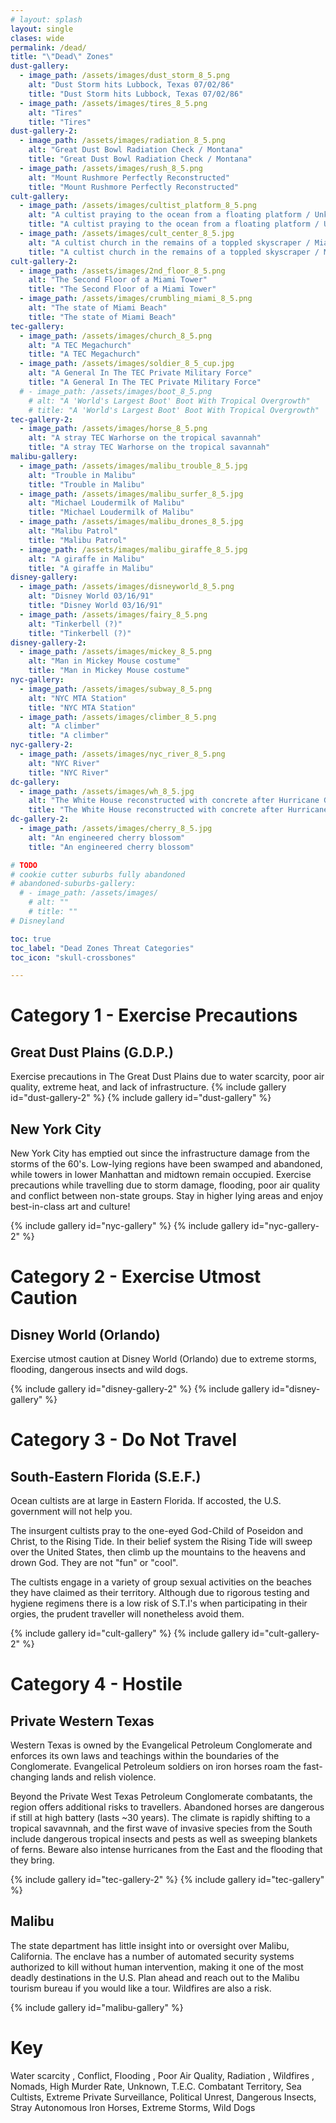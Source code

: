 ```yaml
---
# layout: splash
layout: single
clases: wide
permalink: /dead/
title: "\"Dead\" Zones"
dust-gallery:
  - image_path: /assets/images/dust_storm_8_5.png
    alt: "Dust Storm hits Lubbock, Texas 07/02/86"
    title: "Dust Storm hits Lubbock, Texas 07/02/86"
  - image_path: /assets/images/tires_8_5.png
    alt: "Tires"
    title: "Tires"
dust-gallery-2:
  - image_path: /assets/images/radiation_8_5.png
    alt: "Great Dust Bowl Radiation Check / Montana"
    title: "Great Dust Bowl Radiation Check / Montana"
  - image_path: /assets/images/rush_8_5.png
    alt: "Mount Rushmore Perfectly Reconstructed"
    title: "Mount Rushmore Perfectly Reconstructed"
cult-gallery:
  - image_path: /assets/images/cultist_platform_8_5.png
    alt: "A cultist praying to the ocean from a floating platform / Unknown"
    title: "A cultist praying to the ocean from a floating platform / Unknown"
  - image_path: /assets/images/cult_center_8_5.jpg
    alt: "A cultist church in the remains of a toppled skyscraper / Miami"
    title: "A cultist church in the remains of a toppled skyscraper / Miami"
cult-gallery-2:
  - image_path: /assets/images/2nd_floor_8_5.png
    alt: "The Second Floor of a Miami Tower"
    title: "The Second Floor of a Miami Tower"
  - image_path: /assets/images/crumbling_miami_8_5.png
    alt: "The state of Miami Beach"
    title: "The state of Miami Beach"
tec-gallery:
  - image_path: /assets/images/church_8_5.png
    alt: "A TEC Megachurch"
    title: "A TEC Megachurch"
  - image_path: /assets/images/soldier_8_5_cup.jpg
    alt: "A General In The TEC Private Military Force"
    title: "A General In The TEC Private Military Force"
  # - image_path: /assets/images/boot_8_5.png
    # alt: "A 'World's Largest Boot' Boot With Tropical Overgrowth"
    # title: "A 'World's Largest Boot' Boot With Tropical Overgrowth"
tec-gallery-2:
  - image_path: /assets/images/horse_8_5.png
    alt: "A stray TEC Warhorse on the tropical savannah"
    title: "A stray TEC Warhorse on the tropical savannah"
malibu-gallery:
  - image_path: /assets/images/malibu_trouble_8_5.jpg
    alt: "Trouble in Malibu"
    title: "Trouble in Malibu"
  - image_path: /assets/images/malibu_surfer_8_5.jpg
    alt: "Michael Loudermilk of Malibu"
    title: "Michael Loudermilk of Malibu"
  - image_path: /assets/images/malibu_drones_8_5.jpg
    alt: "Malibu Patrol"
    title: "Malibu Patrol"
  - image_path: /assets/images/malibu_giraffe_8_5.jpg
    alt: "A giraffe in Malibu"
    title: "A giraffe in Malibu"
disney-gallery:
  - image_path: /assets/images/disneyworld_8_5.png
    alt: "Disney World 03/16/91"
    title: "Disney World 03/16/91"
  - image_path: /assets/images/fairy_8_5.png
    alt: "Tinkerbell (?)"
    title: "Tinkerbell (?)"
disney-gallery-2:
  - image_path: /assets/images/mickey_8_5.png
    alt: "Man in Mickey Mouse costume"
    title: "Man in Mickey Mouse costume"
nyc-gallery:
  - image_path: /assets/images/subway_8_5.png
    alt: "NYC MTA Station"
    title: "NYC MTA Station"
  - image_path: /assets/images/climber_8_5.png
    alt: "A climber"
    title: "A climber"
nyc-gallery-2:
  - image_path: /assets/images/nyc_river_8_5.png
    alt: "NYC River"
    title: "NYC River"
dc-gallery:
  - image_path: /assets/images/wh_8_5.jpg
    alt: "The White House reconstructed with concrete after Hurricane Gregory (2067)"
    title: "The White House reconstructed with concrete after Hurricane Gregory (2067)"
dc-gallery-2:
  - image_path: /assets/images/cherry_8_5.jpg
    alt: "An engineered cherry blossom"
    title: "An engineered cherry blossom"

# TODO
# cookie cutter suburbs fully abandoned
# abandoned-suburbs-gallery:
  # - image_path: /assets/images/
    # alt: ""
    # title: ""
# Disneyland

toc: true
toc_label: "Dead Zones Threat Categories"
toc_icon: "skull-crossbones"

---
```


# Category 1 - Exercise Precautions
## Great Dust Plains (G.D.P.) <i class="fas fa-tint-slash"></i> <i class="fas fa-smog"></i> <i class="fas fa-temperature-high"></i> <i class="fas fa-phone-slash"></i>
Exercise precautions in The Great Dust Plains due to water scarcity, poor air quality, extreme heat, and lack of infrastructure.
{% include gallery id="dust-gallery-2" %}
{% include gallery id="dust-gallery" %}

## New York City <i class="fas fa-cloud-showers-heavy"></i> <i class="fas fa-water"></i> <i class="fas fa-smog"></i> <i class="fas fa-bomb"></i> 
New York City has emptied out since the infrastructure damage from the storms of the 60's. Low-lying regions have been swamped and abandoned, while towers in lower Manhattan and midtown remain occupied. Exercise precautions while travelling due to storm damage, flooding, poor air quality and conflict between non-state groups. Stay in higher lying areas and enjoy best-in-class art and culture!

{% include gallery id="nyc-gallery" %}
{% include gallery id="nyc-gallery-2" %}

<!-- ## Washington D.C.  -->

<!-- {% include gallery id="dc-gallery" %} -->
<!-- {% include gallery id="dc-gallery-2" %} -->

# Category 2 - Exercise Utmost Caution

## Disney World (Orlando) <i class="fas fa-cloud-showers-heavy"></i>  <i class="fas fa-water"></i> <i class="fas fa-spider"></i> <i class="fas fa-dog"></i>

Exercise utmost caution at Disney World (Orlando) due to extreme storms, flooding, dangerous insects and wild dogs.

{% include gallery id="disney-gallery-2" %}
{% include gallery id="disney-gallery" %}

# Category 3 - Do Not Travel


## South-Eastern Florida (S.E.F.) <i class="fas fa-pray"></i> <i class="fas fa-cloud-showers-heavy"></i> <i class="fas fa-water"></i> 


Ocean cultists are at large in Eastern Florida. If accosted, the U.S. government will not help you.

The insurgent cultists pray to the one-eyed God-Child of Poseidon and Christ, to the Rising Tide. In their belief system the Rising Tide will sweep over the United States, then climb up the mountains to the heavens and drown God. They are not "fun" or "cool".

The cultists engage in a variety of group sexual activities on the beaches they have claimed as their territory. Although due to rigorous testing and hygiene regimens there is a low risk of S.T.I's when participating in their orgies, the prudent traveller will nonetheless avoid them.

{% include gallery id="cult-gallery" %}
{% include gallery id="cult-gallery-2" %}



# Category 4 - Hostile

## Private Western Texas <i class="fas fa-hat-cowboy"></i> <i class="fas fa-bomb"></i> <i class="fas fa-horse"></i> <i class="fas fa-spider"></i> <i class="fas fa-cloud-showers-heavy"></i>

Western Texas is owned by the Evangelical Petroleum Conglomerate and enforces its own laws and teachings within the boundaries of the Conglomerate. Evangelical Petroleum soldiers on iron horses roam the fast-changing lands and relish violence. 

Beyond the Private West Texas Petroleum Conglomerate combatants, the region offers additional risks to travellers. Abandoned horses are dangerous if still at high battery (lasts ~30 years). The climate is rapidly shifting to a tropical savavnnah, and the first wave of invasive species from the South include dangerous tropical insects and pests as well as sweeping blankets of ferns. Beware also intense hurricanes from the East and the flooding that they bring.

{% include gallery id="tec-gallery-2" %}
{% include gallery id="tec-gallery" %}

## Malibu <i class="fas fa-fire"></i> <i class="fas fa-low-vision"></i> 

The state department has little insight into or oversight over Malibu, California. The enclave has a number of automated security systems authorized to kill without human intervention, making it one of the most deadly destinations in the U.S. Plan ahead and reach out to the Malibu tourism bureau if you would like a tour. Wildfires are also a risk.

{% include gallery id="malibu-gallery" %}

# Key
<i class="fas fa-tint-slash"></i> Water scarcity , 
<i class="fas fa-bomb"></i> Conflict, 
<i class="fas fa-water"></i> Flooding , 
<i class="fas fa-smog"></i> Poor Air Quality, 
<i class="fas fa-radiation-alt"></i> Radiation , 
<i class="fas fa-fire"></i> Wildfires , 
<i class="fas fa-campground"></i> Nomads, 
<i class="fas fa-skull-crossbones"></i> High Murder Rate, 
<i class="fas fa-low-vision"></i> Unknown, 
<i class="fas fa-hat-cowboy"></i> T.E.C. Combatant Territory, 
<i class="fas fa-pray"></i> Sea Cultists, 
<i class="fas fa-eye"></i> Extreme Private Surveillance, 
<i class="fas fa-dumpster-fire"></i> Political Unrest, 
<i class="fas fa-spider"></i> Dangerous Insects, 
<i class="fas fa-horse"></i> Stray Autonomous Iron Horses, 
<i class="fas fa-cloud-showers-heavy"></i> Extreme Storms, 
<i class="fas fa-dog"></i> Wild Dogs